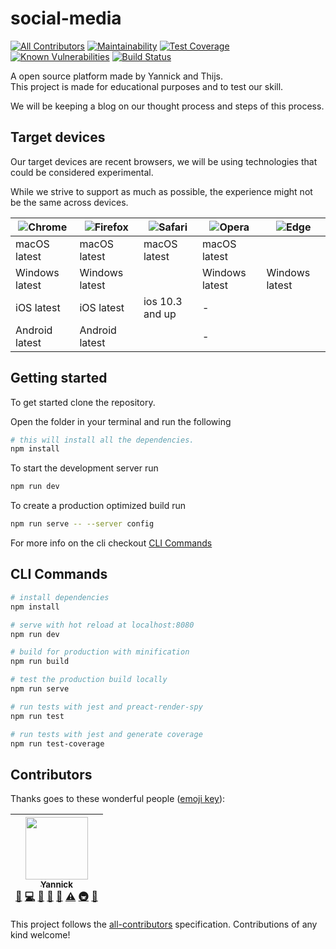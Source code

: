 # social-media
[![All Contributors](https://img.shields.io/badge/all_contributors-1-orange.svg?style=flat-square)](#contributors)
[![Maintainability](https://api.codeclimate.com/v1/badges/0940763fd54d720ecc83/maintainability)](https://codeclimate.com/github/yannick1691/social-media/maintainability)
[![Test Coverage](https://api.codeclimate.com/v1/badges/0940763fd54d720ecc83/test_coverage)](https://codeclimate.com/github/yannick1691/social-media/test_coverage)
[![Known Vulnerabilities](https://snyk.io/test/github/yannick1691/social-media/badge.svg?targetFile=package.json)](https://snyk.io/test/github/yannick1691/social-media?targetFile=package.json)
[![Build Status](https://travis-ci.com/yannick1691/social-media.svg?branch=master)](https://travis-ci.com/yannick1691/social-media)

A open source platform made by Yannick and Thijs.  
This project is made for educational purposes and to test our skill.

We will be keeping a blog on our thought process and steps of this process.

## Target devices
Our target devices are recent browsers, we will be using technologies that could be considered experimental.

While we strive to support as much as possible, the experience might not be the same across devices.

| ![Chrome](https://cdnjs.cloudflare.com/ajax/libs/browser-logos/42.4.2/chrome/chrome_48x48.png) | ![Firefox](https://cdnjs.cloudflare.com/ajax/libs/browser-logos/42.4.2/firefox/firefox_48x48.png) | ![Safari](https://cdnjs.cloudflare.com/ajax/libs/browser-logos/42.4.2/safari/safari_48x48.png) | ![Opera](https://cdnjs.cloudflare.com/ajax/libs/browser-logos/42.4.2/opera/opera_48x48.png) | ![Edge](https://cdnjs.cloudflare.com/ajax/libs/browser-logos/42.4.2/edge/edge_48x48.png) |
| --- | --- | --- | --- | --- |
| macOS latest | macOS latest | macOS latest | macOS latest |  |
| Windows latest | Windows latest |  | Windows latest | Windows latest |
| iOS latest | iOS latest | ios 10.3 and up | - |  |
| Android latest | Android latest |  | - |  |

## Getting started
To get started clone the repository.

Open the folder in your terminal and run the following
``` bash
# this will install all the dependencies.
npm install
```

To start the development server run
``` bash
npm run dev
```

To create a production optimized build run
``` bash
npm run serve -- --server config
```

For more info on the cli checkout [CLI Commands](#cli-commands)

## CLI Commands
``` bash
# install dependencies
npm install

# serve with hot reload at localhost:8080
npm run dev

# build for production with minification
npm run build

# test the production build locally
npm run serve

# run tests with jest and preact-render-spy 
npm run test

# run tests with jest and generate coverage
npm run test-coverage
```

## Contributors

Thanks goes to these wonderful people ([emoji key](https://github.com/kentcdodds/all-contributors#emoji-key)):

<!-- ALL-CONTRIBUTORS-LIST:START - Do not remove or modify this section -->
<!-- prettier-ignore -->
| [<img src="https://avatars2.githubusercontent.com/u/19853448?v=4" width="100px;"/><br /><sub><b>Yannick</b></sub>](http://yannick-frisart.nl)<br />[📖](https://github.com/Yannick1691/social-media/commits?author=yannick1691 "Documentation") [💻](https://github.com/Yannick1691/social-media/commits?author=yannick1691 "Code") [🎨](#design-yannick1691 "Design") [🐛](https://github.com/Yannick1691/social-media/issues?q=author%3Ayannick1691 "Bug reports") [📝](#blog-yannick1691 "Blogposts") [⚠️](https://github.com/Yannick1691/social-media/commits?author=yannick1691 "Tests") [🚇](#infra-yannick1691 "Infrastructure (Hosting, Build-Tools, etc)") [🤔](#ideas-yannick1691 "Ideas, Planning, & Feedback") |
| :---: |
<!-- ALL-CONTRIBUTORS-LIST:END -->

This project follows the [all-contributors](https://github.com/kentcdodds/all-contributors) specification. Contributions of any kind welcome!